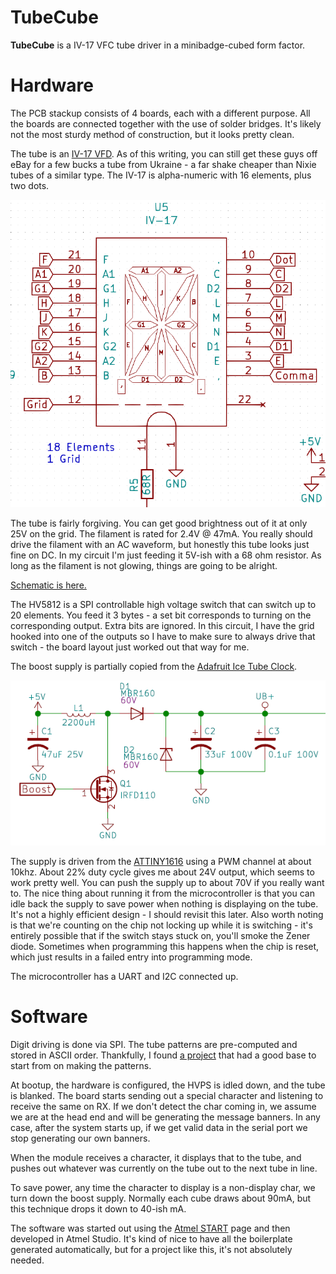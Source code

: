 # TubeCube

**TubeCube** is a IV-17 VFC tube driver in a minibadge-cubed form factor.


# Hardware
The PCB stackup consists of 4 boards, each with a different purpose.  All the boards are connected together with the use of solder bridges.  It's likely not the most sturdy method of construction, but it looks pretty clean.

The tube is an [IV-17 VFD](IV-17.pdf).  As of this writing, you can still get these guys off eBay for a few bucks a tube from Ukraine - a far shake cheaper than Nixie tubes of a similar type.  The IV-17 is alpha-numeric with 16 elements, plus two dots.

![IV-17](https://github.com/hamster/TubeCube/blob/master/tube.PNG?raw=true)

The tube is fairly forgiving.  You can get good brightness out of it at only 25V on the grid.  The filament is rated for 2.4V @ 47mA.  You really should drive the filament with an AC waveform, but honestly this tube looks just fine on DC.  In my circuit I'm just feeding it 5V-ish with a 68 ohm resistor.  As long as the filament is not glowing, things are going to be alright.

[Schematic is here.](TubeCube.pdf)

The HV5812 is a SPI controllable high voltage switch that can switch up to 20 elements.  You feed it 3 bytes - a set bit corresponds to turning on the corresponding output.  Extra bits are ignored.  In this circuit, I have the grid hooked into one of the outputs so I have to make sure to always drive that switch - the board layout just worked out that way for me.

The boost supply is partially copied from the [Adafruit Ice Tube Clock](https://learn.adafruit.com/ice-tube-clock-kit/design).

![HVPS](https://github.com/hamster/TubeCube/blob/master/HVPS.PNG?raw=true)

The supply is driven from the [ATTINY1616](https://www.microchip.com/wwwproducts/en/ATTINY1616) using a PWM channel at about 10khz.  About 22% duty cycle gives me about 24V output, which seems to work pretty well.  You can push the supply up to about 70V if you really want to.  The nice thing about running it from the microcontroller is that you can idle back the supply to save power when nothing is displaying on the tube.  It's not a highly efficient design - I should revisit this later.  Also worth noting is that we're counting on the chip not locking up while it is switching - it's entirely possible that if the switch stays stuck on, you'll smoke the Zener diode.  Sometimes when programming this happens when the chip is reset, which just results in a failed entry into programming mode. 

The microcontroller has a UART and I2C connected up.

# Software
Digit driving is done via SPI.  The tube patterns are pre-computed and stored in ASCII order.  Thankfully, I found [a project](github.com/dmadison/Segmented-LED-Display-ASCII) that had a good base to start from on making the patterns.

At bootup, the hardware is configured, the HVPS is idled down, and the tube is blanked.  The board starts sending out a special character and listening to receive the same on RX.  If we don't detect the char coming in, we assume we are at the head end and will be generating the message banners.  In any case, after the system starts up, if we get valid data in the serial port we stop generating our own banners.

When the module receives a character, it displays that to the tube, and pushes out whatever was currently on the tube out to the next tube in line.

To save power, any time the character to display is a non-display char, we turn down the boost supply.  Normally each cube draws about 90mA, but this technique drops it down to 40-ish mA.

The software was started out using the [Atmel START](https://start.atmel.com/) page and then developed in Atmel Studio.  It's kind of nice to have all the boilerplate generated automatically, but for a project like this, it's not absolutely needed.

